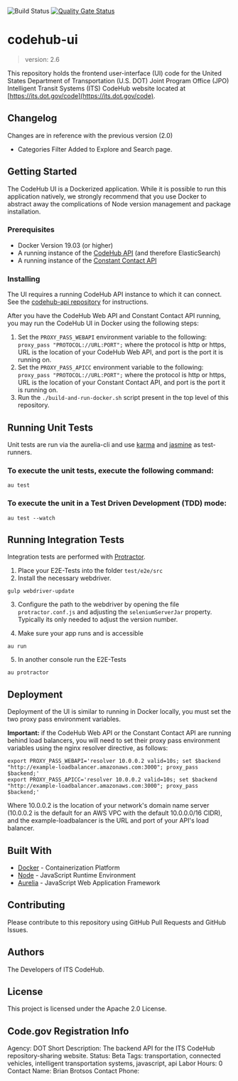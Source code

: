 ![Build Status](https://codebuild.us-east-1.amazonaws.com/badges?uuid=eyJlbmNyeXB0ZWREYXRhIjoieE1PRzV1dmZyOTB5MVBIYzlGYUFKcitLUVpPVEtNd2Z3WDdraEUxYXMwQkV5SytJbk1MSitxenlqTFN1N3hqOVJ3bXRZVkFrS2paTXNnQVNkQWFVRmQwPSIsIml2UGFyYW1ldGVyU3BlYyI6Ik0ySy85bzR3OVU2eEMwUnUiLCJtYXRlcmlhbFNldFNlcmlhbCI6MX0%3D&branch=master) [![Quality Gate Status](https://sonarcloud.io/api/project_badges/measure?project=usdot-jpo-codehub_codehub-ui&metric=alert_status)](https://sonarcloud.io/dashboard?id=usdot-jpo-codehub_codehub-ui)

# codehub-ui
> version: 2.6

This repository holds the frontend user-interface (UI) code for the United States Department of Transportation (U.S. DOT) Joint Program Office (JPO) Intelligent Transit Systems (ITS) CodeHub website located at [https://its.dot.gov/code](https://its.dot.gov/code).

## Changelog
Changes are in reference with the previous version (2.0)

- Categories Filter Added to Explore and Search page.

## Getting Started

The CodeHub UI is a Dockerized application. While it is possible to run this application natively, we strongly recommend that you use Docker to abstract away the complications of Node version management and package installation.

### Prerequisites

- Docker Version 19.03 (or higher)
- A running instance of the [CodeHub API](https://github.com/usdot-jpo-codehub/codehub-api) (and therefore ElasticSearch)
- A running instance of the [Constant Contact API](https://github.com/usdot-jpo-codehub/cdh-apicc)

### Installing

The UI requires a running CodeHub API instance to which it can connect. See the [codehub-api repository](https://github.com/usdot-jpo-codehub/codehub-api) for instructions.

After you have the CodeHub Web API and Constant Contact API running, you may run the CodeHub UI in Docker using the following steps:

1. Set the `PROXY_PASS_WEBAPI` environment variable to the following: `proxy_pass "PROTOCOL://URL:PORT";` where the protocol is http or https, URL is the location of your CodeHub Web API, and port is the port it is running on.
2. Set the `PROXY_PASS_APICC` environment variable to the following: `proxy_pass "PROTOCOL://URL:PORT";` where the protocol is http or https, URL is the location of your Constant Contact API, and port is the port it is running on.
2. Run the `./build-and-run-docker.sh` script present in the top level of this repository.

## Running Unit Tests

Unit tests are run via the aurelia-cli and use [karma](https://karma-runner.github.io) and [jasmine](https://jasmine.github.io/) as test-runners.

### To execute the unit tests, execute the following command:

```shell
au test
```

### To execute the unit in a Test Driven Development (TDD) mode:

```shell
au test --watch
```

## Running Integration Tests

Integration tests are performed with [Protractor](http://angular.github.io/protractor/#/).

1. Place your E2E-Tests into the folder ```test/e2e/src```
2. Install the necessary webdriver.

  ```shell
  gulp webdriver-update
  ```

3. Configure the path to the webdriver by opening the file ```protractor.conf.js``` and adjusting the ```seleniumServerJar``` property. Typically its only needed to adjust the version number.

4. Make sure your app runs and is accessible

  ```shell
  au run
  ```

5. In another console run the E2E-Tests

  ```shell
  au protractor
  ```

## Deployment

Deployment of the UI is similar to running in Docker locally, you must set the two proxy pass environment variables.

**Important:** if the CodeHub Web API or the Constant Contact API are running behind load balancers, you will need to set their proxy pass environment variables using the nginx resolver directive, as follows:

```shell
export PROXY_PASS_WEBAPI='resolver 10.0.0.2 valid=10s; set $backend "http://example-loadbalancer.amazonaws.com:3000"; proxy_pass $backend;'
export PROXY_PASS_APICC='resolver 10.0.0.2 valid=10s; set $backend "http://example-loadbalancer.amazonaws.com:3000"; proxy_pass $backend;'
```

Where 10.0.0.2 is the location of your network's domain name server (10.0.0.2 is the default for an AWS VPC with the default 10.0.0.0/16 CIDR), and the example-loadbalancer is the URL and port of your API's load balancer.


## Built With

* [Docker](https://www.docker.com/) - Containerization Platform
* [Node](https://nodejs.org/en/) - JavaScript Runtime Environment
* [Aurelia](https://aurelia.io/) - JavaScript Web Application Framework

## Contributing

Please contribute to this repository using GitHub Pull Requests and GitHub Issues.

## Authors

The Developers of ITS CodeHub.

## License

This project is licensed under the Apache 2.0 License.

## Code.gov Registration Info

Agency: DOT
Short Description: The backend API for the ITS CodeHub repository-sharing website.
Status: Beta
Tags: transportation, connected vehicles, intelligent transportation systems, javascript, api
Labor Hours: 0
Contact Name: Brian Brotsos
Contact Phone:
